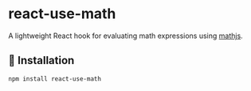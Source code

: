 # react-use-math

A lightweight React hook for evaluating math expressions using [mathjs](https://mathjs.org).

## 🔧 Installation

```bash
npm install react-use-math